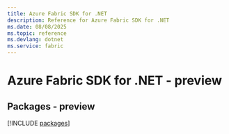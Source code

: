 ```yaml
---
title: Azure Fabric SDK for .NET
description: Reference for Azure Fabric SDK for .NET
ms.date: 08/08/2025
ms.topic: reference
ms.devlang: dotnet
ms.service: fabric
---
```

# Azure Fabric SDK for .NET - preview
## Packages - preview
[!INCLUDE [packages](fabric-index.md)]